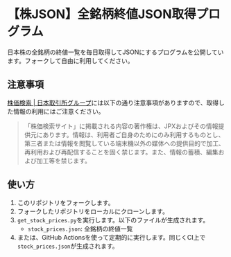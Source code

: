 # 【株JSON】全銘柄終値JSON取得プログラム

日本株の全銘柄の終値一覧を毎日取得してJSONにするプログラムを公開しています。フォークして自由に利用してください。

## 注意事項

[株価検索 | 日本取引所グループ](https://quote.jpx.co.jp/jpx/template/quote.cgi?F=tmp/stock_search)には以下の通り注意事項がありますので、取得した情報の利用にはご注意ください。

> 「株価検索サイト」に掲載される内容の著作権は、JPXおよびその情報提供元にあります。情報は、利用者ご自身のためにのみ利用するものとし、第三者または情報を閲覧している端末機以外の媒体への提供目的で加工、再利用および再配信することを固く禁じます。また、情報の蓄積、編集および加工等を禁じます。

## 使い方

1. このリポジトリをフォークします。
2. フォークしたリポジトリをローカルにクローンします。
3. `get_stock_prices.py`を実行します。以下のファイルが生成されます。
    - `stock_prices.json`: 全銘柄の終値一覧
4. または、GitHub Actionsを使って定期的に実行します。同じくCI上で`stock_prices.json`が生成されます。
